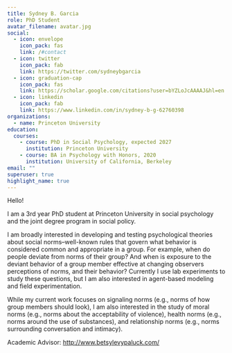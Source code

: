 ```yaml
---
title: Sydney B. Garcia
role: PhD Student
avatar_filename: avatar.jpg
social:
  - icon: envelope
    icon_pack: fas
    link: /#contact
  - icon: twitter
    icon_pack: fab
    link: https://twitter.com/sydneybgarcia
  - icon: graduation-cap
    icon_pack: fas
    link: https://scholar.google.com/citations?user=bYZLoJcAAAAJ&hl=en
  - icon: linkedin
    icon_pack: fab
    link: https://www.linkedin.com/in/sydney-b-g-62760398
organizations:
  - name: Princeton University
education:
  courses:
    - course: PhD in Social Psychology, expected 2027
      institution: Princeton University
    - course: BA in Psychology with Honors, 2020
      institution: University of California, Berkeley
email: ""
superuser: true
highlight_name: true
---
```

Hello!



I am a 3rd year PhD student at Princeton University in social psychology and the joint degree program in social policy.

I am broadly interested in developing and testing psychological theories about social norms–well-known rules that govern what behavior is considered common and appropriate in a group. For example, when do people deviate from norms of their group? And when is exposure to the deviant behavior of a group member effective at changing observers perceptions of norms, and their behavior? Currently I use lab experiments to study these questions, but I am also interested in agent-based modeling and field experimentation.

While my current work focuses on signaling norms (e.g., norms of how group members should look), I am also interested in the study of moral norms (e.g., norms about the acceptability of violence), health norms (e.g., norms around the use of substances), and relationship norms (e.g., norms surrounding conversation and intimacy).

Academic Advisor: http://www.betsylevypaluck.com/ 
